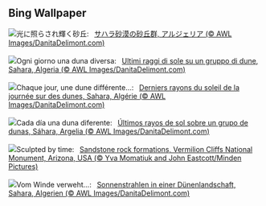 ## Bing Wallpaper
![](https://www.bing.com/th?id=OHR.SaharaDunes_JA-JP9880519356_UHD.jpg&w=1000)光に照らされ輝く砂丘:&nbsp;&ensp;[サハラ砂漠の砂丘群, アルジェリア (© AWL Images/DanitaDelimont.com)](https://www.bing.com/th?id=OHR.SaharaDunes_JA-JP9880519356_UHD.jpg)
<br><br/>
![](https://www.bing.com/th?id=OHR.SaharaDunes_IT-IT4256845784_UHD.jpg&w=1000)Ogni giorno una duna diversa:&nbsp;&ensp;[Ultimi raggi di sole su un gruppo di dune, Sahara, Algeria (© AWL Images/DanitaDelimont.com)](https://www.bing.com/th?id=OHR.SaharaDunes_IT-IT4256845784_UHD.jpg)
<br><br/>
![](https://www.bing.com/th?id=OHR.SaharaDunes_FR-FR6483454056_UHD.jpg&w=1000)Chaque jour, une dune différente…:&nbsp;&ensp;[Derniers rayons du soleil de la journée sur des dunes, Sahara, Algérie (© AWL Images/DanitaDelimont.com)](https://www.bing.com/th?id=OHR.SaharaDunes_FR-FR6483454056_UHD.jpg)
<br><br/>
![](https://www.bing.com/th?id=OHR.SaharaDunes_ES-ES5018371506_UHD.jpg&w=1000)Cada día una duna diferente:&nbsp;&ensp;[Últimos rayos de sol sobre un grupo de dunas, Sáhara, Argelia (© AWL Images/DanitaDelimont.com)](https://www.bing.com/th?id=OHR.SaharaDunes_ES-ES5018371506_UHD.jpg)
<br><br/>
![](https://www.bing.com/th?id=OHR.VermilionCliffs_EN-GB4291797221_UHD.jpg&w=1000)Sculpted by time:&nbsp;&ensp;[Sandstone rock formations, Vermilion Cliffs National Monument, Arizona, USA (© Yva Momatiuk and John Eastcott/Minden Pictures)](https://www.bing.com/th?id=OHR.VermilionCliffs_EN-GB4291797221_UHD.jpg)
<br><br/>
![](https://www.bing.com/th?id=OHR.SaharaDunes_DE-DE6555086402_UHD.jpg&w=1000)Vom Winde verweht...:&nbsp;&ensp;[Sonnenstrahlen in einer Dünenlandschaft, Sahara, Algerien (© AWL Images/DanitaDelimont.com)](https://www.bing.com/th?id=OHR.SaharaDunes_DE-DE6555086402_UHD.jpg)
<br><br/>
